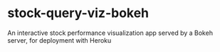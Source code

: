 # stock-query-viz-bokeh
An interactive stock performance visualization app served by a Bokeh server, for deployment with Heroku
